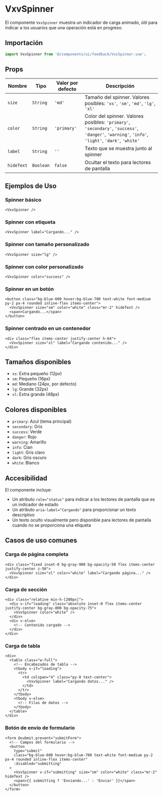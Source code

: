 # VxvSpinner

El componente `VxvSpinner` muestra un indicador de carga animado, útil para indicar a los usuarios que una operación está en progreso.

## Importación

```javascript
import VxvSpinner from '@/components/ui/feedback/VxvSpinner.vue';
```

## Props

| Nombre | Tipo | Valor por defecto | Descripción |
|--------|------|------------------|-------------|
| `size` | `String` | `'md'` | Tamaño del spinner. Valores posibles: `'xs'`, `'sm'`, `'md'`, `'lg'`, `'xl'` |
| `color` | `String` | `'primary'` | Color del spinner. Valores posibles: `'primary'`, `'secondary'`, `'success'`, `'danger'`, `'warning'`, `'info'`, `'light'`, `'dark'`, `'white'` |
| `label` | `String` | `''` | Texto que se muestra junto al spinner |
| `hideText` | `Boolean` | `false` | Ocultar el texto para lectores de pantalla |

## Ejemplos de Uso

### Spinner básico

```vue
<VxvSpinner />
```

### Spinner con etiqueta

```vue
<VxvSpinner label="Cargando..." />
```

### Spinner con tamaño personalizado

```vue
<VxvSpinner size="lg" />
```

### Spinner con color personalizado

```vue
<VxvSpinner color="success" />
```

### Spinner en un botón

```vue
<button class="bg-blue-600 hover:bg-blue-700 text-white font-medium py-2 px-4 rounded inline-flex items-center">
  <VxvSpinner size="sm" color="white" class="mr-2" hideText />
  <span>Cargando...</span>
</button>
```

### Spinner centrado en un contenedor

```vue
<div class="flex items-center justify-center h-64">
  <VxvSpinner size="xl" label="Cargando contenido..." />
</div>
```

## Tamaños disponibles

- `xs`: Extra pequeño (12px)
- `sm`: Pequeño (16px)
- `md`: Mediano (24px, por defecto)
- `lg`: Grande (32px)
- `xl`: Extra grande (48px)

## Colores disponibles

- `primary`: Azul (tema principal)
- `secondary`: Gris
- `success`: Verde
- `danger`: Rojo
- `warning`: Amarillo
- `info`: Cian
- `light`: Gris claro
- `dark`: Gris oscuro
- `white`: Blanco

## Accesibilidad

El componente incluye:
- Un atributo `role="status"` para indicar a los lectores de pantalla que es un indicador de estado
- Un atributo `aria-label="Cargando"` para proporcionar un texto descriptivo
- Un texto oculto visualmente pero disponible para lectores de pantalla cuando no se proporciona una etiqueta

## Casos de uso comunes

### Carga de página completa

```vue
<div class="fixed inset-0 bg-gray-900 bg-opacity-50 flex items-center justify-center z-50">
  <VxvSpinner size="xl" color="white" label="Cargando página..." />
</div>
```

### Carga de sección

```vue
<div class="relative min-h-[200px]">
  <div v-if="loading" class="absolute inset-0 flex items-center justify-center bg-gray-800 bg-opacity-75">
    <VxvSpinner color="white" />
  </div>
  <div v-else>
    <!-- Contenido cargado -->
  </div>
</div>
```

### Carga de tabla

```vue
<div>
  <table class="w-full">
    <!-- Encabezados de tabla -->
    <tbody v-if="loading">
      <tr>
        <td colspan="4" class="py-8 text-center">
          <VxvSpinner label="Cargando datos..." />
        </td>
      </tr>
    </tbody>
    <tbody v-else>
      <!-- Filas de datos -->
    </tbody>
  </table>
</div>
```

### Botón de envío de formulario

```vue
<form @submit.prevent="submitForm">
  <!-- Campos del formulario -->
  <button 
    type="submit" 
    class="bg-blue-600 hover:bg-blue-700 text-white font-medium py-2 px-4 rounded inline-flex items-center"
    :disabled="submitting"
  >
    <VxvSpinner v-if="submitting" size="sm" color="white" class="mr-2" hideText />
    <span>{{ submitting ? 'Enviando...' : 'Enviar' }}</span>
  </button>
</form>
```

